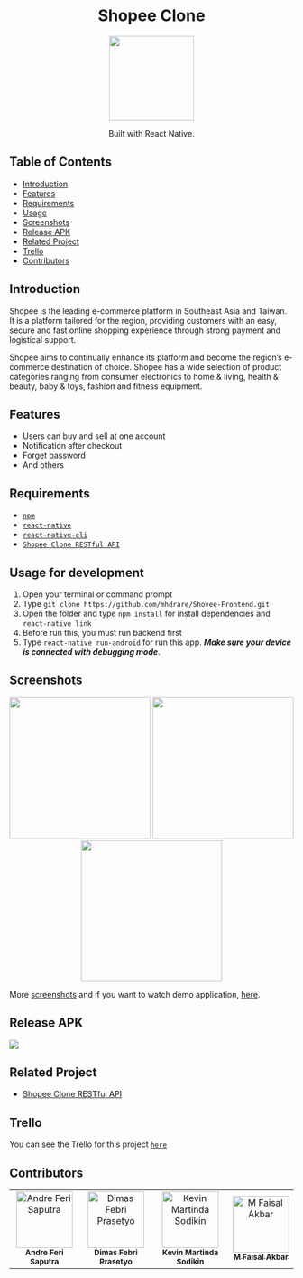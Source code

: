 <h1 align="center">Shopee Clone</h1>
<p align="center">
  <img width="150" src="https://user-images.githubusercontent.com/38139389/61145525-e3635900-a501-11e9-81a3-bcd9ab3e3b4d.png"/>
</p>
<p align="center">
  Built with React Native.
</p>

## Table of Contents

- [Introduction](#introduction)
- [Features](#features)
- [Requirements](#requirements)
- [Usage](#usage-for-development)
- [Screenshots](#screenshots)
- [Release APK](#release-apk)
- [Related Project](#related-project)
- [Trello](#trello)
- [Contributors](#contributors)

## Introduction
Shopee is the leading e-commerce platform in Southeast Asia and Taiwan. It is a platform tailored for the region, providing customers with an easy, secure and fast online shopping experience through strong payment and logistical support. 

Shopee aims to continually enhance its platform and become the region’s e-commerce destination of choice. Shopee has a wide selection of product categories ranging from consumer electronics to home & living, health & beauty, baby & toys, fashion and fitness equipment. 

## Features
* Users can buy and sell at one account
* Notification after checkout
* Forget password
* And others

## Requirements
* [`npm`](https://www.npmjs.com/get-npm)
* [`react-native`](https://facebook.github.io/react-native/docs/getting-started)
* [`react-native-cli`](https://facebook.github.io/react-native/docs/getting-started)
* [`Shopee Clone RESTful API`](https://github.com/mhdrare/Shovee-Backend.git)

## Usage for development
1. Open your terminal or command prompt
2. Type `git clone https://github.com/mhdrare/Shovee-Frontend.git`
3. Open the folder and type `npm install` for install dependencies and `react-native link`
4. Before run this, you must run backend first
5. Type `react-native run-android` for run this app. ***Make sure your device is connected with debugging mode***.

## Screenshots
<div align="center">
    <img width="250" src="https://user-images.githubusercontent.com/38139389/61185558-05391900-a685-11e9-9b16-b7d66cde265a.png">    
    <img width="250" src="https://user-images.githubusercontent.com/38139389/61185559-05d1af80-a685-11e9-8b14-644e797ecef6.png">
    <img width="250" src="https://user-images.githubusercontent.com/38139389/61185560-05d1af80-a685-11e9-883a-7780393d0673.png">
</div>

More [screenshots](https://github.com/mhdrare/Shovee-Frontend/blob/master/SCREENSHOTS.md) and if you want to watch demo application, [here](https://drive.google.com/drive/folders/17D_qxTKrwgAk3TM4RtXMcDOH84jINsTw?usp=sharing).

## Release APK
<a href="https://drive.google.com/file/d/1JTKEjqpM1UHG4Y6Q6zSyIOQ-H8Jby9As/view?usp=sharing">
  <img src="https://img.shields.io/badge/Download%20on%20the-Google%20Drive-blue.svg?style=popout&logo=google-drive"/>
</a>

## Related Project
* [Shopee Clone RESTful API](https://github.com/mhdrare/Shovee-Backend.git)

## Trello
You can see the Trello for this project [`here`](https://trello.com/b/S0QGohuL/shopee-clone)

## Contributors
<center>
  <table>
    <tr>
      <td align="center">
        <a href="https://github.com/andreferi3">
          <img width="100" src="https://avatars0.githubusercontent.com/u/44439185?s=400&v=4" alt="Andre Feri Saputra"><br/>
          <sub><b>Andre Feri Saputra</b></sub>
        </a>
      </td>
      <td align="center">
        <a href="https://github.com/dymzfp">
          <img width="100" src="https://avatars3.githubusercontent.com/u/35985089?s=400&v=4" alt="Dimas Febri Prasetyo"><br/>
          <sub><b>Dimas Febri Prasetyo</b></sub>
        </a>
      </td>
      <td align="center">
        <a href="https://github.com/kevinmartinda">
          <img width="100" src="https://avatars1.githubusercontent.com/u/43369306?s=400&v=4" alt="Kevin Martinda Sodikin"><br/>
          <sub><b>Kevin Martinda Sodikin</b></sub>
        </a>
      </td>
      <td align="center">
        <a href="https://github.com/mhdrare">
          <img width="100" src="https://avatars3.githubusercontent.com/u/38139389?s=400&u=39c6791d7f990cf4f7fca960b3fe040b961895c6&v=4" alt="M Faisal Akbar"><br/>
          <sub><b>M Faisal Akbar</b></sub>
        </a>
      </td>
    </tr>
  </table>
</center>
